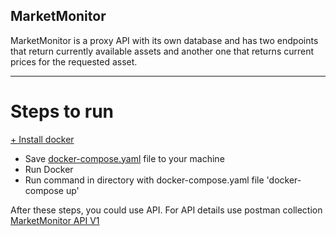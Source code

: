 ## MarketMonitor


MarketMonitor is a proxy API with its own database and has two endpoints that return currently available assets and another one that returns current prices for the requested asset.
____

# Steps to run
[+ Install docker](https://docs.docker.com/engine/install/)
+ Save [docker-compose.yaml](https://github.com/mihailrashkevych/MarketMonitor/blob/master/docker-compose.yml) file to your machine
+ Run Docker
+ Run command in directory with docker-compose.yaml file 'docker-compose up'

After these steps, you could use API. For API details use postman collection [MarketMonitor API V1](https://github.com/mihailrashkevych/MarketMonitor/blob/master/MarketMonitor%20API%20V1.postman_collection)
